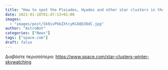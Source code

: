 ```yaml
---
title: "How to spot the Pleiades, Hyades and other star clusters in the winter night sky"
date: 2021-01-18T01:47:13+01:00
images:
  - "images/post/Sk9ivPkbZXtcyKCAQb38dC.jpg"
author: "AstroBot"
categories: ["News"]
tags: ["space.com"]
draft: false
---
```




Διαβάστε περισσότερα: https://www.space.com/star-clusters-winter-skywatching
